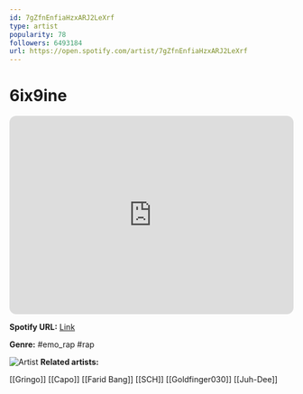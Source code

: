```yaml
---
id: 7gZfnEnfiaHzxARJ2LeXrf
type: artist
popularity: 78
followers: 6493184
url: https://open.spotify.com/artist/7gZfnEnfiaHzxARJ2LeXrf
---
```

# 6ix9ine

<iframe style="border-radius:12px" src="https://open.spotify.com/embed/artist/7gZfnEnfiaHzxARJ2LeXrf" width="100%" height="352" frameBorder="0" allowfullscreen="" allow="autoplay; clipboard-write; encrypted-media; fullscreen; picture-in-picture" loading="lazy"></iframe>

**Spotify URL:** [Link](https://open.spotify.com/artist/7gZfnEnfiaHzxARJ2LeXrf)

**Genre:**  #emo_rap #rap

![Artist](https://i.scdn.co/image/ab6761610000e5ebe1a91d1c3197b3980ad21a6d)
**Related artists:**

[[Gringo]]
[[Capo]]
[[Farid Bang]]
[[SCH]]
[[Goldfinger030]]
[[Juh-Dee]]
